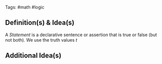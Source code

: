 Tags: #math #logic
## Definition(s) & Idea(s)
A *Statement* is a declarative sentence or assertion that is true or false (but not both). We use the truth values $t$
## Additional Idea(s)


